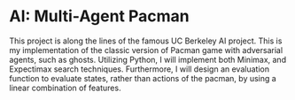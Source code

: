 # AI: Multi-Agent Pacman

This project is along the lines of the famous UC Berkeley AI project.
This is my implementation of the classic version of Pacman game with adversarial agents, such as ghosts. Utilizing Python, I will implement both Minimax, and Expectimax search techniques. Furthermore, I will design an evaluation function to evaluate states, rather than actions of the pacman, by using a linear combination of features.
